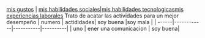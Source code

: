 [mis gustos](./misgustos.md) | [mis habilidades sociales](./mishabilidadessociales.md)|[mis habilidades tecnologicas](./mishabilidadestecnologicas.md)[mis experiencias laborales](./misexperienciassociales)
Trato de acatar las actividades para un mejor desempeño
| numero | actididades| soy buena |soy mala |
|  ------|------------|-----------|----------|
| uno    | ener una comunicacion | soy buena|

